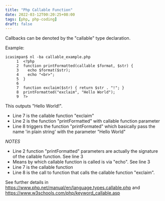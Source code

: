 ```yaml
---
title: "Php Callable Function"
date: 2022-03-12T00:20:25+08:00
tags: [php, php-coding]
draft: false
---
```


Callbacks can be denoted by the "callable" type declaration.

Example:
```
icasimpan$ nl -ba callable_example.php
     1	<?php
     2	function printFormatted(callable $format, $str) {
     3	  echo $format($str);
     4	  echo "<br>";
     5	}
     6	
     7	function exclaim($str) { return $str . "!"; }
     8	printFormatted("exclaim", "Hello World");
     9	?>
```

This outputs "Hello World!".

* Line 7 is the callable function "exclaim"
* Line 2 is the function "printFormatted" with callable function parameter
* Line 8 triggers the function "printFormated" which basically pass the name 'in plain string' with the parameter "Hello World"


*NOTES*
* Line 2 function "printFormatted" parameters  are actually the signature of the callable function. See line 3
* Means by which callable function is called is via "echo". See line 3 
* Line 7 is the callable function
* Line 8 is the call to function that calls the callable function "exclaim".

See further details in https://www.php.net/manual/en/language.types.callable.php and https://www.w3schools.com/php/keyword_callable.asp
